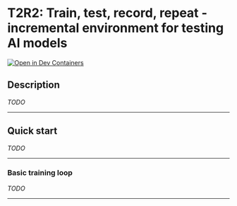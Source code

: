 # T2R2: Train, test, record, repeat - incremental environment for testing AI models

[![Open in Dev Containers](https://img.shields.io/static/v1?label=Dev%20Containers&message=Open&color=blue&logo=visualstudiocode)](https://vscode.dev/redirect?url=vscode://ms-vscode-remote.remote-containers/cloneInVolume?url=https://github.com/radswn/t2r2)

## Description

*TODO*

---

## Quick start

*TODO*

---

### Basic training loop

*TODO*

---
